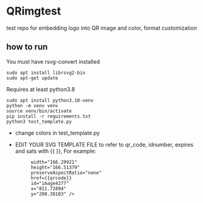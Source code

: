 # QRimgtest

test repo for embedding logo into QR image and color, format customization

## how to run

You must have rsvg-convert installed 

```
sudo apt install librsvg2-bin
sudo apt-get update
```

Requires at least python3.8

```
sudo apt install python3.10-venv
python -m venv venv
source venv/bin/activate
pip install -r requirements.txt
python3 test_template.py 
```

- change colors in test_template.py

- EDIT YOUR SVG TEMPLATE FILE to refer to qr_code, idnumber, expires and sats
with {{ }}, For example: 

```<image
         width="166.29921"
         height="166.51379"
         preserveAspectRatio="none"
         href={{qrcode}}
         id="image4277"
         x="811.72894"
         y="208.38103" />
